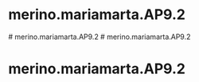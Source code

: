# merino.mariamarta.AP9.2
#   m e r i n o . m a r i a m a r t a . A P 9 . 2  
 # merino.mariamarta.AP9.2
# merino.mariamarta.AP9.2
